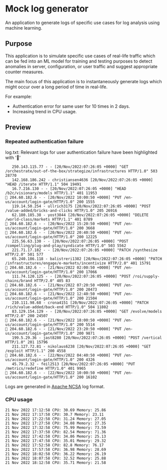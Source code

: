 # Mock log generator
An application to generate logs of specific use cases for log analysis using machine learning. 

## Purpose 
This application is to simulate specific use cases of real-life traffic which can be fed into an ML model for training and testing purposes to detect anomalies in server, configuration, or user traffic and suggest appropriate counter measures.

The main focus of this application is to instantaneously generate logs which might occur over a long period of time in real-life. 

For example: 

- Authentication error for same user for 10 times in 2 days.
- Increasing trend in CPU usage.
 
## Preview

### Repeated authentication failure 
log.txt:
Relevant logs for user authentication failure have been highlighted with '🔴'

```
   250.143.115.77 - - [20/Nov/2022:07:26:05 +0000] "GET /orchestrate/out-of-the-box/strategize/infrastructures HTTP/1.0" 503 28770
   142.168.186.242 - christiansen4636 [20/Nov/2022:07:26:05 +0000] "HEAD /iterate HTTP/1.1" 504 19491
   16.7.216.130 - - [20/Nov/2022:07:26:05 +0000] "HEAD /b2c/visionary/models HTTP/1.1" 401 11953
🔴 204.60.182.6 - - [20/Nov/2022 10:00:50 +0000] "PUT /en-us/account/login-gate/HTTP/1.0" 200 1555
   119.14.50.254 - ullrich3175 [20/Nov/2022:07:26:05 +0000] "POST /value-added/bricks-and-clicks HTTP/1.0" 205 26916
   62.180.185.38 - yost3844 [20/Nov/2022:07:26:05 +0000] "DELETE /world-class/markets HTTP/1.1" 401 8789
🔴 204.60.182.6 - - [20/Nov/2022 15:20:50 +0000] "PUT /en-us/account/login-gate/HTTP/1.0" 200 3668
🔴 204.60.182.6 - - [20/Nov/2022 20:40:50 +0000] "PUT /en-us/account/login-gate/HTTP/1.0" 200 12225
   225.56.63.130 - - [20/Nov/2022:07:26:05 +0000] "POST /compelling/plug-and-play/syndicate HTTP/1.0" 503 5562
   221.71.17.182 - - [20/Nov/2022:07:26:05 +0000] "PATCH /synthesize HTTP/2.0" 501 577
   65.240.186.118 - balistreri1382 [20/Nov/2022:07:26:05 +0000] "PATCH /infrastructures/engage/e-markets/incentivize HTTP/2.0" 401 15791
🔴 204.60.182.6 - - [21/Nov/2022 02:00:50 +0000] "PUT /en-us/account/login-gate/HTTP/1.0" 200 17066
   111.74.120.125 - - [20/Nov/2022:07:26:05 +0000] "POST /roi/supply-chains/brand HTTP/2.0" 405 83
🔴 204.60.182.6 - - [21/Nov/2022 07:20:50 +0000] "PUT /en-us/account/login-gate/HTTP/1.0" 200 20473
🔴 204.60.182.6 - - [21/Nov/2022 12:40:50 +0000] "PUT /en-us/account/login-gate/HTTP/1.0" 200 21504
   210.111.98.68 - crona4151 [20/Nov/2022:07:26:05 +0000] "PATCH /rich/value-added/back-end HTTP/1.0" 504 11802
   83.129.154.129 - - [20/Nov/2022:07:26:05 +0000] "GET /evolve/models HTTP/2.0" 200 24507
🔴 204.60.182.6 - - [21/Nov/2022 18:00:50 +0000] "PUT /en-us/account/login-gate/HTTP/1.0" 200 5514
🔴 204.60.182.6 - - [21/Nov/2022 23:20:50 +0000] "PUT /en-us/account/login-gate/HTTP/1.0" 200 9871
   199.5.29.36 - jast8280 [20/Nov/2022:07:26:05 +0000] "POST /vertical HTTP/1.0" 201 15796
   211.127.72.81 - nikolaus6238 [20/Nov/2022:07:26:05 +0000] "GET /exploit HTTP/1.1" 200 4558
🔴 204.60.182.6 - - [22/Nov/2022 04:40:50 +0000] "PUT /en-us/account/login-gate/HTTP/1.0" 200 4326
   45.79.2.32 - feil2513 [20/Nov/2022:07:26:05 +0000] "PUT /metrics/redefine HTTP/1.0" 401 9965
🔴 204.60.182.6 - - [22/Nov/2022 10:00:50 +0000] "PUT /en-us/account/login-gate/HTTP/1.0" 200 16102
```

Logs are generated in [Apache NCSA](https://learn.microsoft.com/en-us/windows/win32/http/ncsa-logging) log format.

### CPU usage 

```
21 Nov 2022 17:12:58 CPU: 30.69 Memory: 25.86
21 Nov 2022 17:17:58 CPU: 30.7 Memory: 23.11
21 Nov 2022 17:22:58 CPU: 31.24 Memory: 27.05
21 Nov 2022 17:27:58 CPU: 34.08 Memory: 27.35
21 Nov 2022 17:32:58 CPU: 75.99 Memory: 73.59
21 Nov 2022 17:37:58 CPU: 82.54 Memory: 71.36
21 Nov 2022 17:42:58 CPU: 34.86 Memory: 25.13
21 Nov 2022 17:47:58 CPU: 35.01 Memory: 29.32
21 Nov 2022 17:52:58 CPU: 82.8 Memory: 76.17
21 Nov 2022 17:57:58 CPU: 36.98 Memory: 28.69
21 Nov 2022 18:02:58 CPU: 36.22 Memory: 26.19
21 Nov 2022 18:07:58 CPU: 32.52 Memory: 25.88
21 Nov 2022 18:12:58 CPU: 35.71 Memory: 21.58

```